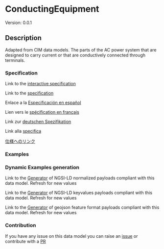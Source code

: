 # ConductingEquipment
Version: 0.0.1

## Description 

Adapted from CIM data models. The parts of the AC power system that are designed to carry current or that are conductively connected through terminals.
### Specification

Link to the [interactive specification](https://swagger.lab.fiware.org/?url=https://smart-data-models.github.io/dataModel.EnergyCIM/ConductingEquipment/swagger.yaml)

Link to the [specification](https://github.com/smart-data-models/dataModel.EnergyCIM/blob/master/ConductingEquipment/doc/spec.md)

Enlace a la [Especificación en español](https://github.com/smart-data-models/dataModel.EnergyCIM/blob/master/ConductingEquipment/doc/spec_ES.md)

Lien vers le [spécification en français](https://github.com/smart-data-models/dataModel.EnergyCIM/blob/master/ConductingEquipment/doc/spec_FR.md)

Link zur [deutschen Spezifikation](https://github.com/smart-data-models/dataModel.EnergyCIM/blob/master/ConductingEquipment/doc/spec_DE.md)

Link alla [specifica](https://github.com/smart-data-models/dataModel.EnergyCIM/blob/master/ConductingEquipment/doc/spec_IT.md)

[仕様へのリンク](https://github.com/smart-data-models/dataModel.EnergyCIM/blob/master/ConductingEquipment/doc/spec_JA.md)
### Examples
### Dynamic Examples generation

Link to the [Generator](https://smartdatamodels.org/extra/ngsi-ld_generator.php?schemaUrl=https://raw.githubusercontent.com/smart-data-models/dataModel.EnergyCIM/master/ConductingEquipment/schema.json&email=info@smartdatamodels.org) of NGSI-LD normalized payloads compliant with this data model. Refresh for new values

Link to the [Generator](https://smartdatamodels.org/extra/ngsi-ld_generator_keyvalues.php?schemaUrl=https://raw.githubusercontent.com/smart-data-models/dataModel.EnergyCIM/master/ConductingEquipment/schema.json&email=info@smartdatamodels.org) of NGSI-LD keyvalues payloads compliant with this data model. Refresh for new values

Link to the [Generator](https://smartdatamodels.org/extra/geojson_features_generator.php?schemaUrl=https://raw.githubusercontent.com/smart-data-models/dataModel.EnergyCIM/master/ConductingEquipment/schema.json&email=info@smartdatamodels.org) of geojson feature format payloads compliant with this data model. Refresh for new values
### Contribution

 If you have any issue on this data model you can raise an [issue](https://github.com/smart-data-models/dataModel.EnergyCIM/issues)  or contribute with a [PR](https://github.com/smart-data-models/dataModel.EnergyCIM/pulls)
